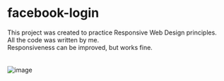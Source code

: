 # facebook-login
This project was created to practice Responsive Web Design principles.<br>
All the code was written by me. <br>
Responsiveness can be improved, but works fine. <br>
<br><br>
![image](https://user-images.githubusercontent.com/38670052/120574335-baddf400-c3e4-11eb-8f8e-93680f5c0a4a.png)
